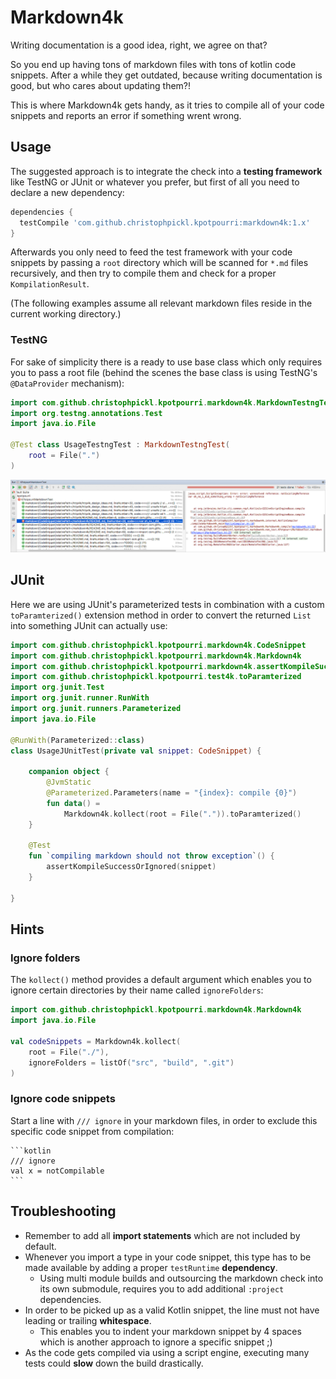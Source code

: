 # Markdown4k

Writing documentation is a good idea, right, we agree on that?

So you end up having tons of markdown files with tons of kotlin code snippets.
After a while they get outdated, because writing documentation is good, but who cares about updating them?!

This is where Markdown4k gets handy, as it tries to compile all of your code snippets and reports an error if something wrent wrong. 

## Usage

The suggested approach is to integrate the check into a **testing framework** like TestNG or JUnit or whatever you prefer,
but first of all you need to declare a new dependency:

```groovy
dependencies {
  testCompile 'com.github.christophpickl.kpotpourri:markdown4k:1.x'
}
```

Afterwards you only need to feed the test framework with your code snippets by passing a `root` directory which will be scanned for `*.md` files recursively,
and then try to compile them and check for a proper `KompilationResult`.

(The following examples assume all relevant markdown files reside in the current working directory.)

### TestNG

For sake of simplicity there is a ready to use base class which only requires you to pass
a root file (behind the scenes the base class is using TestNG's `@DataProvider` mechanism):

```kotlin
import com.github.christophpickl.kpotpourri.markdown4k.MarkdownTestngTest
import org.testng.annotations.Test
import java.io.File

@Test class UsageTestngTest : MarkdownTestngTest(
    root = File(".")
)
```

![IntelliJ Screenshot using TestNG](https://github.com/christophpickl/kpotpourri/raw/master/doc/images/markdown4k-screenshot_intellij_run.png)

## JUnit

Here we are using JUnit's parameterized tests in combination with a custom `toParamterized()` 
extension method in order to convert the returned `List` into something JUnit can actually use:

```kotlin
import com.github.christophpickl.kpotpourri.markdown4k.CodeSnippet
import com.github.christophpickl.kpotpourri.markdown4k.Markdown4k
import com.github.christophpickl.kpotpourri.markdown4k.assertKompileSuccessOrIgnored
import com.github.christophpickl.kpotpourri.test4k.toParamterized
import org.junit.Test
import org.junit.runner.RunWith
import org.junit.runners.Parameterized
import java.io.File

@RunWith(Parameterized::class)
class UsageJUnitTest(private val snippet: CodeSnippet) {

    companion object {
        @JvmStatic
        @Parameterized.Parameters(name = "{index}: compile {0}")
        fun data() =
            Markdown4k.kollect(root = File(".")).toParamterized()
    }

    @Test
    fun `compiling markdown should not throw exception`() {
        assertKompileSuccessOrIgnored(snippet)
    }

}
```

## Hints

### Ignore folders

The `kollect()` method provides a default argument which enables you to ignore certain directories by their name called `ignoreFolders`:

```kotlin
import com.github.christophpickl.kpotpourri.markdown4k.Markdown4k
import java.io.File

val codeSnippets = Markdown4k.kollect(
    root = File("./"),
    ignoreFolders = listOf("src", "build", ".git")
)
```
    
### Ignore code snippets

Start a line with `/// ignore` in your markdown files, in order to exclude this specific code snippet from compilation:

    ```kotlin
    /// ignore
    val x = notCompilable
    ```

## Troubleshooting

* Remember to add all **import statements** which are not included by default.
* Whenever you import a type in your code snippet, this type has to be made available by adding a proper `testRuntime` **dependency**.
    * Using multi module builds and outsourcing the markdown check into its own submodule, requires you to add additional `:project` dependencies.
* In order to be picked up as a valid Kotlin snippet, the line must not have leading or trailing **whitespace**.
    * This enables you to indent your markdown snippet by 4 spaces which is another approach to ignore a specific snippet ;)
* As the code gets compiled via using a script engine, executing many tests could **slow**  down the build drastically.
